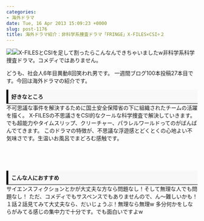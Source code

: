 ```yaml
---
categories:
- 海外ドラマ
date: Tue, 16 Apr 2013 15:09:23 +0000
slug: post-1176
title: 海外ドラマ紹介：非科学系捜査ドラマ「FRINGE」X-FILES×CSI÷２
---
```


<a href="http://www.amazon.co.jp/gp/product/B008O9HW3W/ref=as_li_ss_il?ie=UTF8&amp;camp=247&amp;creative=7399&amp;creativeASIN=B008O9HW3W&amp;linkCode=as2&amp;tag=warawareotoko-22">![](images/q?_encoding=UTF8&amp;ASIN=B008O9HW3W&amp;Format=_SL160_&amp;ID=AsinImage&amp;MarketPlace=JP&amp;ServiceVersion=20070822&amp;WS=1&amp;tag=warawareotoko-22)![](images/ir?t=warawareotoko-22&amp;l=as2&amp;o=9&amp;a=B008O9HW3W)</a>X-FILESとCSIを足して割ったらこんなんできちゃいましたw非科学系科学捜査ドラマ。コメディではありません。

<!--more-->

どうも、社会人6年目異動8回笑われ男です。
一週間ブログ100本投稿27本目です。今回は海外ドラマの紹介です。

<script type="text/javascript">// <![CDATA[
google_ad_client = "ca-pub-5375836130573295"; /* スポンサーリンク */ google_ad_slot = "1827249366"; google_ad_width = 468; google_ad_height = 15;
// ]]></script><script type="text/javascript" src="http://pagead2.googlesyndication.com/pagead/show_ads.js">// <![CDATA[

// ]]></script>
<div style="padding: 8px 8px; border-color: #000000; border-width: 0 0 1px 5px; border-style: solid; background: #F8F8F8;"><b>好きなところ</b></div>
不可思議な事件を解決するために国土安全保障省の下に組織されたチームの活躍を描く。
X-FILESの不思議さをCSI的なクールな科学捜査で解決していきます。
でも超能力やタイムスリップ、クリーチャー、パラレルワールドってのがばんばんでてきます。
このドラマの特徴が、不思議な浮遊感とどくとくの心地よい不気味さです。生温いお風呂でまどろむ感触です。

&nbsp;

&nbsp;
<div style="padding: 8px 8px; border-color: #000000; border-width: 0 0 1px 5px; border-style: solid; background: #F8F8F8;"><b>こんな人におすすめ</b></div>
サイエンスフィクションとかが大丈夫な方なら問題なし！そして無理な人でも問題なし！
ただ、コメディでもサスペンスでもありませんので、ん〜難しいかも！ １話２話見てみて大丈夫なら、だいじょうぶ！無理なら無理w
多分何かをしならがみてる感じの集中力で十分です。でも面白いですよw<script type="text/javascript">// <![CDATA[
google_ad_client = "ca-pub-5375836130573295"; /* -ad- */ google_ad_slot = "9321993362"; google_ad_width = 200; google_ad_height = 200;
// ]]></script><script type="text/javascript" src="http://pagead2.googlesyndication.com/pagead/show_ads.js">// <![CDATA[

// ]]></script><iframe height="240" width="320" frameborder="0"></iframe>